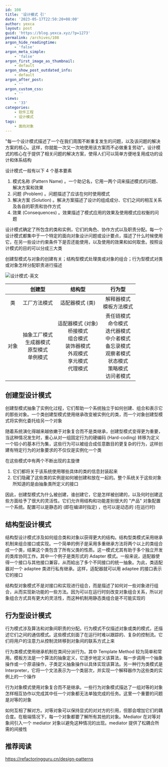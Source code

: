 ```yaml
---
id: 108
title: '设计模式 引'
date: '2023-05-17T22:50:20+08:00'
author: yexca
layout: post
guid: 'https://blog.yexca.xyz/?p=1273'
permalink: /archives/108
argon_hide_readingtime:
    - 'false'
argon_meta_simple:
    - 'false'
argon_first_image_as_thumbnail:
    - default
argon_show_post_outdated_info:
    - default
argon_after_post:
    - ''
argon_custom_css:
    - ''
views:
    - '33'
categories:
    - 软件工程
    - 设计模式
tags:
    - 面向对象
---
```


"每一个设计模式描述了一个在我们周围不断重复发生的问题，以及该问题的解决方案的核心。这样，你就能一次又一次地使用该方案而不必做重复劳动"。设计模式的核心在于提供了相关问题的解决方案，使得人们可以简单方便地复用成功的设计和体系结构

设计模式一般有以下 4 个基本要素

1. 模式名称 (Pattern Name) 。一个助记名，它用一两个词来描述模式的问题、解决方案和效果
2. 问题 (Problem) 。问题描述了应该在何时使用模式
3. 解决方案 (Solution) 。解决方案描述了设计的组成成分、它们之间的相互关系及各自的职责和协作方式
4. 效果 (Consequences) 。效果描述了模式应用的效果及使用模式应权衡的问题

设计模式确定了所包含的类和实例，它们的角色、协作方式以及职责分配。每一个设计模式都集中于一个特定的面向对象设计问题或设计要点，描述了什么时候使用它，在另一些设计约束条件下是否还能使用，以及使用的效果和如何取舍。按照设计模式的目的可以分成三大类

创建型模式与对象的创建有关；结构型模式处理类或对象的组合；行为型模式对类或对象怎样分配职责进行描述

![设计模式-英文](https://jsd.cdn.zzko.cn/gh/yexca/picx-images-hosting@master/2023/03-设计模式/设计模式-英文.1oacyqcyok9s.webp)

|      |                          创建型                          |                            结构型                            |                            行为型                            |
| :--: | :------------------------------------------------------: | :----------------------------------------------------------: | :----------------------------------------------------------: |
|  类  |                       工厂方法模式                       |                       适配器模式 (类)                        |                 解释器模式<br />模板方法模式                 |
| 对象 | 抽象工厂模式<br />生成器模式<br />原型模式<br />单例模式 | 适配器模式 (对象)<br />桥接模式<br />组合模式<br />装饰器模式<br />外观模式<br />享元模式<br />代理模式 | 责任链模式<br />命令模式<br />迭代器模式<br />中介者模式<br />备忘录模式<br />观察者模式<br />状态模式<br />策略模式<br />访问者模式 |



## 创建型设计模式

创建型模式抽象了实例化过程，它们帮助一个系统独立于如何创建、组合和表示它的那些对象。一个类创建型模式使用继承改变被实例化的类，而一个对象创建型模式将实例化委托给另一个对象

随着系统演化得越来越依嫩于对象复合而不是类继承，创建型模式变得更为重要，当这种情况发生时，重心从对一组固定行为的硬编码 (Hard-coding) 转移为定义一个较小的基本行为集，这些行为可以被组合成任意数目的更复杂的行为，这样创建有特定行为的对象要求的不仅仅是实例化一个类

在这些模式中有两个不断出现的主旋律

1. 它们都将关于该系统使用哪些具体的类的信息封装起来
2. 它们隐藏了这些类的实例是如何被创建和放在一起的。整个系统关于这些对象所知道的是由抽象类所定义的接口

因此，创建型模式为什么被创建，谁创建它，它是怎样被创建的，以及何时创建这些方面给予了很大的灵活性。它们允许用结构和功能差别很大的 "产品" 对象配置一个系统。配置可以是静态的 (即在编译时指定) ，也可以是动态的 (在运行时)

## 结构型设计模式

结构型设计模式涉及如何组合类和对象以获得更大的结构。结构型类模式采用继承机制来组合接口或实现。一个简单的例子是采用多重继承方法将两个以上的类组合成一个类，结果这个类包含了所有父类的性质。这一模式尤其有助于多个独立开发的类库协同工作。其中一个例子是类形式的 Adapter 模式。一般来说，适配器使得一个接口与其他接口兼容，从而給出了多个不同接口的统一抽象。为此，类适配器对一个 adaptee 类进行私有继承。这样，适配器就可以用 adaptee 的接口表示它的接口

结构型对象模式不是对接口和实现进行组合，而是描述了如何对一些对象进行组合，从而实现新功能的一些方法。因为可以在运行时刻改变对象组合关系，所以对象组合方式具有更大的灵活性，而这种机制用静态类组合是不可能实现的

## 行为型设计模式

行为模式涉及算法和对象间职责的分配。行为模式不仅描述对象或类的模式，还描述它们之间的通信模式。这些模式刻面了在运行时难以跟踪的、复杂的控制流。它们将用户的注意力从控制流转移到对象间的联系方式上来

行为类模式使用继承机制在类间分派行为。其中 Template Method 较为简单和常用。模板方法是一个算法的抽象定义，它逐步地定义该算法，每一步调用一个抽象操作或一个原语操作，子类定义抽象操作以具体实现该算法。另一种行为类模式是 Interpreter，它将一个文法表示为一个类层次，并实现一个解释器作为这些类的实例上的一个操作

行为对象模式使用对象复合而不是继承。一些行为对象模式描达了一组对等的对象怎样相互协作以完成其中任一个对象都无法单独完成的任务。这里一个重要的问题是对等的对象

如何互相了解对方。对等对象可以保持显式的对对方的引用，但那会增加它们的耦合度。在极端情况下，每一个对象都要了解所有其他的对象。Mediator 在对等对象间引入一个 mediator 对象以避免这种情况的出现。mediator 提供了松耦合所需的间接性

## 推荐阅读

<https://refactoringguru.cn/design-patterns>
